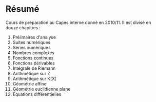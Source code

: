 # Résumé

Cours de préparation au Capes interne donné en 2010/11. Il est divisé en douze
chapitres :

1. Prélimaires d'analyse
2. Suites numériques
3. Séries numériques
4. Nombres complexes
5. Fonctions continues
6. Fonctions dérivables
7. Intégrale de Riemann
8. Arithmétique sur Z
9. Arithmétique sur K[X]
10. Géométrie affine
11. Géométrie euclidienne plane
12. Équations différentielles
